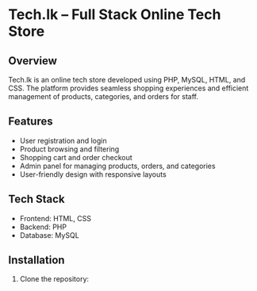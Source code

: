 # Tech.lk – Full Stack Online Tech Store

## Overview
Tech.lk is an online tech store developed using PHP, MySQL, HTML, and CSS. The platform provides seamless shopping experiences and efficient management of products, categories, and orders for staff.

## Features
- User registration and login
- Product browsing and filtering
- Shopping cart and order checkout
- Admin panel for managing products, orders, and categories
- User-friendly design with responsive layouts

## Tech Stack
- Frontend: HTML, CSS
- Backend: PHP
- Database: MySQL

## Installation
1. Clone the repository:
